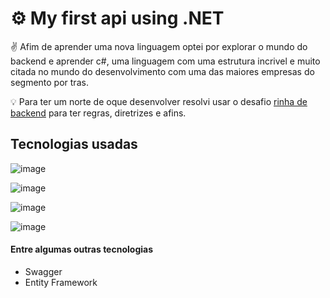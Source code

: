 # ⚙️ My first api using .NET

✌️ Afim de aprender uma nova linguagem optei por explorar o mundo do backend e aprender c#, uma linguagem com uma estrutura incrivel e muito citada no mundo do desenvolvimento com uma das maiores empresas do segmento por tras.

💡 Para ter um norte de oque desenvolver resolvi usar o desafio [rinha de backend](https://github.com/zanfranceschi/rinha-de-backend-2023-q3) para ter regras, diretrizes e afins.
## Tecnologias usadas


![image](https://img.shields.io/badge/C%23-239120?style=for-the-badge&logo=c-sharp&logoColor=white)

![image](https://img.shields.io/badge/.NET-512BD4?style=for-the-badge&logo=dotnet&logoColor=white)

![image](https://img.shields.io/badge/Docker-2CA5E0?style=for-the-badge&logo=docker&logoColor=white)

![image](https://img.shields.io/badge/PostgreSQL-316192?style=for-the-badge&logo=postgresql&logoColor=white)


#### Entre algumas outras tecnologias 
- Swagger
- Entity Framework
